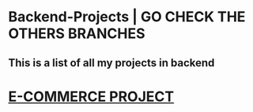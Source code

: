 ﻿# Backend-Projects | GO CHECK THE OTHERS BRANCHES

<h2>This is a list of all my projects in backend</h2>




# <u>E-COMMERCE PROJECT</u>
